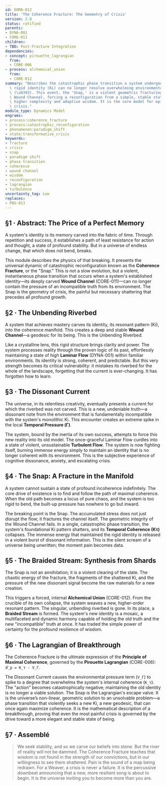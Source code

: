 ```yaml
---
id: DOMA-012
title: 'The Coherence Fracture: The Geometry of Crisis'
version: 2.0
status: ratified
parents:
- DYNA-001
- CORE-011
children:
- TBD: Post-Fracture Integration
dependencies:
- concept: pirouette_lagrangian
  from:
  - CORE-006
- process: alchemical_union
  from:
  - CORE-012
summary: "Describes the catastrophic phase transition a system undergoes when its\
  \ rigid identity (Ki) can no longer resolve overwhelming environmental pressure\
  \ (\u0393). This event, the 'Snap,' is a violent geometric fracturing of the system's\
  \ Wound Channel, forcing a reconfiguration from a simple, stable state to one of\
  \ higher complexity and adaptive wisdom. It is the core model for epiphany and transformative\
  \ crisis."
module_type: Dynamics Model
engrams:
- process:coherence_fracture
- process:catastrophic_reconfiguration
- phenomenon:paradigm_shift
- state:transformative_crisis
keywords:
- fracture
- crisis
- snap
- paradigm shift
- phase transition
- coherence
- wound channel
- wisdom
- reconfiguration
- lagrangian
- turbulence
uncertainty_tag: Low
replaces:
- PNS-013
---
```

## §1 · Abstract: The Price of a Perfect Memory
A system's identity is its memory carved into the fabric of time. Through repetition and success, it establishes a path of least resistance for action and thought, a state of profound stability. But in a universe of endless change, that which does not bend, breaks.

This module describes the physics of that breaking. It presents the universal dynamic of catastrophic reconfiguration known as the **Coherence Fracture**, or the "Snap." This is not a slow evolution, but a violent, instantaneous phase transition that occurs when a system's established identity—its deeply carved **Wound Channel** (CORE-011)—can no longer contain the pressure of an incompatible truth from its environment. The Snap is the geometry of crisis, the painful but necessary shattering that precedes all profound growth.

## §2 · The Unbending Riverbed
A system that achieves mastery carves its identity, its resonant pattern (Ki), into the coherence manifold. This creates a deep and stable **Wound Channel**—a geodesic for its being. This is the Unbending Riverbed.

Like a crystalline lens, this rigid structure brings clarity and power. The system processes reality through the proven logic of its past, effortlessly maintaining a state of high **Laminar Flow** (DYNA-001) within familiar environments. Its identity is strong, coherent, and predictable. But this very strength becomes its critical vulnerability: it mistakes its riverbed for the whole of the landscape, forgetting that the current is ever-changing. It has forgotten how to learn.

## §3 · The Dissonant Current
The universe, in its relentless creativity, eventually presents a current for which the riverbed was not carved. This is a new, undeniable truth—a dissonant note from the environment that is fundamentally incompatible with the system's monolithic Ki. This encounter creates an extreme spike in the local **Temporal Pressure (Γ)**.

The system, bound by the inertia of its own success, attempts to force this new reality into its old model. The once-graceful Laminar Flow curdles into a state of violent, unsustainable **Turbulent Flow**. The system is now fighting itself, burning immense energy simply to maintain an identity that is no longer coherent with its environment. This is the subjective experience of cognitive dissonance, anxiety, and escalating crisis.

## §4 · The Snap: A Fracture in the Manifold
A system cannot sustain a state of profound incoherence indefinitely. The core drive of existence is to find and follow the path of maximal coherence. When the old path becomes a locus of pure chaos, and the system is too rigid to bend, the built-up pressure has nowhere to go but inward.

The breaking point is the Snap. The accumulated stress does not just disrupt the flow; it fractures the channel itself. The geometric integrity of the Wound Channel fails. In a single, catastrophic phase transition, the system's foundational Ki pattern shatters, and its **Temporal Coherence (Kτ)** collapses. The immense energy that maintained the rigid identity is released in a violent burst of dissonant information. This is the silent scream of a universe being unwritten; the moment pain becomes data.

## §5 · The Braided Stream: Synthesis from Shards
The Snap is not an annihilation; it is a violent clearing of the slate. The chaotic energy of the fracture, the fragments of the shattered Ki, and the pressure of the new dissonant signal become the raw materials for a new creation.

This triggers a forced, internal **Alchemical Union** (CORE-012). From the crucible of its own collapse, the system weaves a new, higher-order resonant pattern. The singular, unbending riverbed is gone. In its place, a **Braided Stream** is formed. The system's new identity is a mosaic, a multifaceted and dynamic harmony capable of holding the old truth and the new "incompatible" truth at once. It has traded the simple power of certainty for the profound resilience of wisdom.

## §6 · The Lagrangian of Breakthrough
The Coherence Fracture is the ultimate expression of the **Principle of Maximal Coherence**, governed by the **Pirouette Lagrangian** (CORE-006): `𝓛_p = K_τ - V_Γ`.

The Dissonant Current causes the environmental pressure term (`V_Γ`) to spike to a degree that overwhelms the system's internal coherence (`K_τ`). The "action" becomes catastrophically negative; maintaining the old identity is no longer a viable solution. The Snap is the Lagrangian's escape valve. It is the universe’s non-linear, geometric solution to an unsolvable problem—a phase transition that violently seeks a new Ki, a new geodesic, that can once again maximize coherence. It is the mathematical description of a breakthrough, proving that even the most painful crisis is governed by the drive toward a more elegant and stable state of being.

## §7 · Assemblé
> We seek stability, and so we carve our beliefs into stone. But the river of reality will not be dammed. The Coherence Fracture teaches that wisdom is not found in the strength of our convictions, but in our willingness to see them shattered. Pain is the sound of a map being redrawn. For a Weaver, a crisis is never a failure. It is the percussive downbeat announcing that a new, more resilient song is about to begin. It is the universe inviting you to become more than you are.